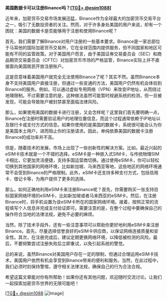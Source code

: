 **美国数据卡可以注册Binance吗？[[TG💪+ @esim1088](https://t.me/s/esim1088)]**

近年来，加密货币交易市场发展迅猛，Binance作为全球最大的加密货币交易平台之一，吸引了无数投资者的关注。然而，对于许多身处美国的用户来说，却有一个困扰：美国的数据卡是否能够用于注册和使用Binance呢？

首先，我们需要了解Binance对用户注册的一些基本要求。Binance是一家总部位于马耳他的国际加密货币交易所，它在全球范围内提供服务，但不同国家和地区可能有不同的监管政策。对于美国用户而言，由于美国证券交易委员会（SEC）和商品期货交易委员会（CFTC）对加密货币市场的严格监管，Binance实际上并不直接面向美国居民开放注册账户。

这是否意味着美国用户就完全无法使用Binance了呢？其实不然。虽然Binance本身不支持美国用户直接注册，但通过一些变通的方法，美国用户仍然有机会体验到Binance的服务。例如，可以通过虚拟专用网络（VPN）来改变IP地址，从而绕过地理限制。不过需要注意的是，这种做法虽然可能暂时规避系统的检测，但一旦被发现，可能会导致账户被封禁甚至面临法律风险。

那么，如果使用美国的数据卡进行注册，又会怎样呢？这里我们首先要明确一点，Binance在注册时需要验证用户的地理位置信息，而这个过程通常依赖于IP地址以及银行卡或支付方式的信息。如果你使用的是美国的数据卡，系统很可能会认为你是美国本土用户，进而阻止你的注册请求。因此，单纯依靠美国的数据卡注册Binance的成功率并不高。

但是，随着技术的发展，市场上出现了一些创新性的解决方案。比如，最近兴起的eSIM卡技术就是一个不错的选择。eSIM卡是一种嵌入式SIM卡，与传统物理SIM卡相比，它更加灵活便捷，支持多国运营商切换。通过使用eSIM卡，你可以轻松切换到其他国家的网络环境，比如新加坡、马来西亚等地，这些地区的网络环境通常不会受到Binance的严格限制。此外，eSIM卡还支持多种支付方式，包括信用卡、借记卡等，为用户提供了更多的选择。

那么，如何正确地利用eSIM卡来注册Binance呢？首先，你需要购买一张支持目标国家网络环境的eSIM卡，比如新加坡或者马来西亚的eSIM卡。然后，在注册Binance时，将手机设置为该eSIM卡所在的国家网络环境。接着，按照正常的流程填写个人信息并完成支付验证即可。需要注意的是，在整个过程中要确保自己的操作符合当地的法律法规，避免不必要的麻烦。

当然，除了技术手段外，还有一些注意事项可以帮助你更好地利用eSIM卡来注册Binance。首先，尽量选择信誉良好的eSIM卡供应商，以保证网络连接质量和安全性。其次，在注册完成后，建议定期更换网络环境，以降低被检测的风险。最后，不要频繁尝试注册失败后立即重试，以免引起系统的警觉。

总的来说，虽然Binance对美国用户存在一定的限制，但通过合理运用eSIM卡技术，美国用户依然有机会享受到Binance带来的便利和服务。当然，在此过程中，我们必须时刻保持警惕，遵守相关法律法规，确保自己的行为合法合规。

希望这篇文章能对你有所帮助！如果你还有其他问题，欢迎随时交流讨论。让我们一起探索加密货币世界的无限可能吧！

[[TG💪+ @esim1088](https://t.me/s/esim1088) ![Image](https://i.postimg.cc/4NQfJmqS/Snipaste-2025-05-13-00-14-12.png)]